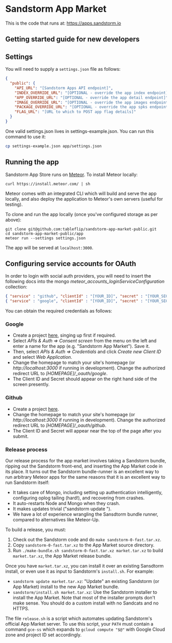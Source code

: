 # Sandstorm App Market

This is the code that runs at: https://apps.sandstorm.io

## Getting started guide for new developers

## Settings

You will need to supply a `settings.json` file as follows:

```json
{
  "public": {
    "API_URL": "[Sandstorm Apps API endpoint]",
    "INDEX_OVERRIDE_URL": "[OPTIONAL - override the app index endpoint]",
    "APP_OVERRIDE_URL": "[OPTIONAL - override the app detail endpoint]",
    "IMAGE_OVERRIDE_URL": "[OPTIONAL - override the app images endpoint]",
    "PACKAGE_OVERRIDE_URL": "[OPTIONAL - override the app spks endpoint]",
    "FLAG_URL": "[URL to which to POST app flag details]"
  }
}
```

One valid settings.json lives in settings-example.json. You can run this command
to use it:

```bash
cp settings-example.json app/settings.json
```

## Running the app

Sandstorm App Store runs on [Meteor](meteor.com).  To install Meteor locally:

```
curl https://install.meteor.com/ | sh
```

Meteor comes with an integrated CLI which will build and serve the app locally, and also deploy the application to Meteor's own servers (useful for testing).

To clone and run the app locally (once you've configured storage as per above):

```
git clone git@github.com:tableflip/sandstorm-app-market-public.git
cd sandstorm-app-market-public/app
meteor run --settings settings.json
```

The app will be served at `localhost:3000`.

## Configuring service accounts for OAuth

In order to login with social auth providers, you will need to insert the following docs into the mongo  *meteor_accounts_loginServiceConfiguration* collection:

```json
{ "service" : "github", "clientId" : "[YOUR_ID]", "secret" : "[YOUR_SECRET]" }
{ "service" : "google", "clientId" : "[YOUR_ID]", "secret" : "[YOUR_SECRET]", "loginStyle" : "popup" }
```

You can obtain the required credentials as follows:

### Google

* Create a project [here](https://console.developers.google.com), singing up first if required.
* Select *APIs & Auth => Consent screen* from the menu on the left and enter a name for the app (e.g. "Sandstorm App Market").  Save it.
* Then, select *APIs & Auth => Credentials* and click *Create new Client ID* and select *Web Application*.
* Change the homepage to match your site's homepage (or *http://localhost:3000* if running in development). Change the authorized redirect URL to *[HOMEPAGE]/_oauth/google*.
* The Client ID and Secret should appear on the right hand side of the screen presently.

### Github

* Create a project [here](https://github.com/settings/applications/new).
* Change the homepage to match your site's homepage (or *http://localhost:3000* if running in development). Change the authorized redirect URL to *[HOMEPAGE]/_oauth/github*.
* The Client ID and Secret will appear near the top of the page after you submit.

### Release process

Our release process for the app market involves taking a Sandstorm bundle, ripping out the Sandstorm front-end, and inserting the App Market code in its place. It turns out the Sandstorm bundle-runner is an excellent way to run arbitrary Meteor apps for the same reasons that it is an excellent way to run Sandstorm itself:

- It takes care of Mongo, including setting up authentication intelligently, configuring oplog tailing (hard!), and recovering from crashes.
- It auto-restarts Node and Mongo when they crash.
- It makes updates trivial ("sandstorm update <tarball>").
- We have a lot of experience wrangling the Sansdtorm bundle runner, compared to alternatives like Meteor-Up.

To build a release, you must:

1. Check out the Sandstorm code and do `make sandstorm-0-fast.tar.xz`.
2. Copy `sandstorm-0-fast.tar.xz` to the App Market source directory.
3. Run `./make-bundle.sh sandstorm-0-fast.tar.xz market.tar.xz` to build `market.tar.xz`, the App Market release bundle.

Once you have `market.tar.xz`, you can install it over an existing Sansdtorm install, or even use it as input to Sandstorm's `install.sh`. For example:

* `sandstorm update market.tar.xz`: "Update" an existing Sandstorm (or App Market) install to the new App Market bundle.
* `sandstorm/install.sh market.tar.xz`: Use the Sandstorm installer to install the App Market. Note that most of the installer prompts don't make sense. You should do a custom install with no Sandcats and no HTTPS.

The file `release.sh` is a script which automates updating Sandstorm's official App Market server. To use this script, your `PATH` must contain a command `gce-ss` which expands to `gcloud compute "$@"` with Google Cloud zone and project ID set accordingly.
